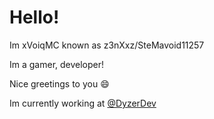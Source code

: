 # Hello! 
Im xVoiqMC known as z3nXxz/SteMavoid11257

Im a gamer, developer! 

Nice greetings to you :smile:

Im currently working at [@DyzerDev](https://github.com/DyzerDev/) 

